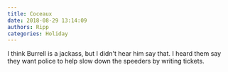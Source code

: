 ```yaml
---
title: Coceaux
date: 2018-08-29 13:14:09
authors: Ripp
categories: Holiday
---
```


 I think Burrell is a jackass, but I didn't hear him say that. I heard them say they want police to help slow down the speeders by writing tickets.
